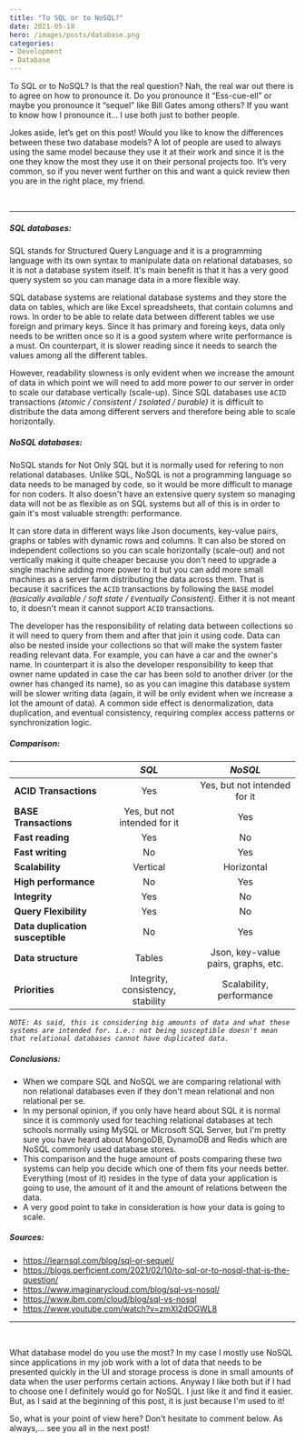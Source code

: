 ```yaml
---
title: "To SQL or to NoSQL?"
date: 2021-05-18
hero: /images/posts/database.png
categories:
- Development
- Database
---
```


To SQL or to NoSQL? Is that the real question? Nah, the real war out there is to agree on how to pronounce it. Do you pronounce it “Ess-cue-ell” or maybe you pronounce it “sequel” like Bill Gates among others? If you want to know how I pronounce it… I use both just to bother people.

Jokes aside, let’s get on this post! Would you like to know the differences between these two database models? A lot of people are used to always using the same model because they use it at their work and since it is the one they know the most they use it on their personal projects too. It’s very common, so if you never went further on this and want a quick review then you are in the right place, my friend.

<br />

---
##### SQL databases:

SQL stands for Structured Query Language and it is a programming language with its own syntax to manipulate data on relational databases, so it is not a database system itself. It's main benefit is that it has a very good query system so you can manage data in a more flexible way.

SQL database systems are relational database systems and they store the data on tables, which are like Excel spreadsheets, that contain columns and rows. In order to be able to relate data between different tables we use foreign and primary keys. Since it has primary and foreing keys, data only needs to be written once so it is a good system where write performance is a must. On counterpart, it is slower reading since it needs to search the values among all the different tables.

However, readability slowness is only evident when we increase the amount of data in which point we will need to add more power to our server in order to scale our database vertically (scale-up). Since SQL databases use `ACID` transactions *(`A`tomic / `C`onsistent / `I`solated / `D`urable)* it is difficult to distribute the data among different servers and therefore being able to scale horizontally.

##### NoSQL databases:

NoSQL stands for Not Only SQL but it is normally used for refering to non relational databases. Unlike SQL, NoSQL is not a programming language so data needs to be managed by code, so it would be more difficult to manage for non coders. It also doesn't have an extensive query system so managing data will not be as flexible as on SQL systems but all of this is in order to gain it's most valuable strength: performance.

It can store data in different ways like Json documents, key-value pairs, graphs or tables with dynamic rows and columns. It can also be stored on independent collections so you can scale horizontally (scale-out) and not vertically making it quite cheaper because you don't need to upgrade a single machine adding more power to it but you can add more small machines as a server farm distributing the data across them. That is because it sacrifices the `ACID` transactions by following the `BASE` model *(`B`asically `A`vailable / `S`oft state / `E`ventually Consistent)*. Either it is not meant to, it doesn't mean it cannot support `ACID` transactions.

The developer has the responsibility of relating data between collections so it will need to query from them and after that join it using code. Data can also be nested inside your collections so that will make the system faster reading relevant data. For example, you can have a car and the owner's name. In counterpart it is also the developer responsibility to keep that owner name updated in case the car has been sold to another driver (or the owner has changed its name), so as you can imagine this database system will be slower writing data (again, it will be only evident when we increase a lot the amount of data). A common side effect is denormalization, data duplication, and eventual consistency, requiring complex access patterns or synchronization logic.

##### Comparison:

|                                   | *SQL*                                      | *NoSQL*                                           |
| :-------------                    | :----------:                               | :-----------:                                     |
| **ACID Transactions**             |       Yes                                  |       Yes, but not intended for it                |
| **BASE Transactions**             |       Yes, but not intended for it         |       Yes                                         |
| **Fast reading**                  |       Yes                                  |       No                                          |
| **Fast writing**                  |       No                                   |       Yes                                         |
| **Scalability**                   |       Vertical                             |       Horizontal                                  |
| **High performance**              |       No                                   |       Yes                                         |
| **Integrity**                     |       Yes                                  |       No                                          |
| **Query Flexibility**             |       Yes                                  |       No                                          |
| **Data duplication susceptible**  |       No                                   |       Yes                                         |
| **Data structure**                |       Tables                               |       Json, key-value pairs, graphs, etc.         |
| **Priorities**                    |       Integrity, consistency, stability    |       Scalability, performance                    |

*`NOTE: As said, this is considering big amounts of data and what these systems are intended for. i.e.: not being susceptible doesn't mean that relational databases cannot have duplicated data.`*

##### Conclusions:

* When we compare SQL and NoSQL we are comparing relational with non relational databases even if they don't mean relational and non relational per se.
* In my personal opinion, if you only have heard about SQL it is normal since it is commonly used for teaching relational databases at tech schools normally using MySQL or Microsoft SQL Server, but I'm pretty sure you have heard about MongoDB, DynamoDB and Redis which are NoSQL commonly used database stores.
* This comparison and the huge amount of posts comparing these two systems can help you decide which one of them fits your needs better. Everything (most of it) resides in the type of data your application is going to use, the amount of it and the amount of relations between the data.
* A very good point to take in consideration is how your data is going to scale.

##### Sources:

* https://learnsql.com/blog/sql-or-sequel/
* https://blogs.perficient.com/2021/02/10/to-sql-or-to-nosql-that-is-the-question/
* https://www.imaginarycloud.com/blog/sql-vs-nosql/
* https://www.ibm.com/cloud/blog/sql-vs-nosql
* https://www.youtube.com/watch?v=zmXl2dOGWL8

---
<br />

What database model do you use the most? In my case I mostly use NoSQL since applications in my job work with a lot of data that needs to be presented quickly in the UI and storage process is done in small amounts of data when the user performs certain actions. Anyway I like both but if I had to choose one I definitely would go for NoSQL. I just like it and find it easier. But, as I said at the beginning of this post, it is just because I'm used to it!

So, what is your point of view here? Don't hesitate to comment below. As always,... see you all in the next post!
